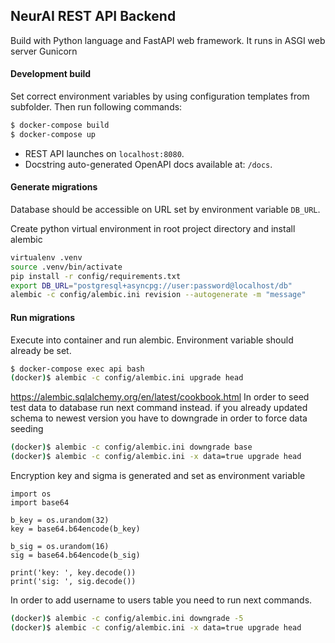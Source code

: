 ## NeurAI REST API Backend

Build with Python language and FastAPI web framework. It runs in ASGI web server Gunicorn

#### Development build

Set correct environment variables by using configuration templates from subfolder. Then run following commands:
```bash
$ docker-compose build
$ docker-compose up
```

- REST API launches on `localhost:8080`.
- Docstring auto-generated OpenAPI docs available at: `/docs`.



#### Generate migrations

Database should be accessible on URL set by environment variable  `DB_URL`.

Create python virtual environment in root project directory and install alembic

```bash
virtualenv .venv
source .venv/bin/activate
pip install -r config/requirements.txt
export DB_URL="postgresql+asyncpg://user:password@localhost/db"
alembic -c config/alembic.ini revision --autogenerate -m "message"
```

#### Run migrations

Execute into container and run alembic. Environment variable should already be set.
```bash
$ docker-compose exec api bash
(docker)$ alembic -c config/alembic.ini upgrade head
```

https://alembic.sqlalchemy.org/en/latest/cookbook.html
In order to seed test data to database run next command instead. if you already updated schema
to newest version you have to downgrade in order to force data seeding
```bash
(docker)$ alembic -c config/alembic.ini downgrade base
(docker)$ alembic -c config/alembic.ini -x data=true upgrade head
```

Encryption key and sigma is generated and set as environment variable 
```
import os  
import base64

b_key = os.urandom(32)
key = base64.b64encode(b_key)

b_sig = os.urandom(16)
sig = base64.b64encode(b_sig)

print('key: ', key.decode())
print('sig: ', sig.decode())
```

In order to add username to users table you need to  run next commands.
```bash
(docker)$ alembic -c config/alembic.ini downgrade -5
(docker)$ alembic -c config/alembic.ini -x data=true upgrade head
```
